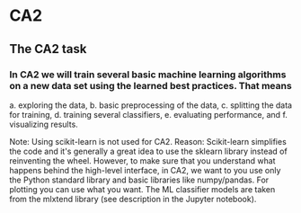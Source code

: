 # CA2

## The CA2 task

### In CA2 we will train several basic machine learning algorithms on a new data set using the learned best practices. That means

a. exploring the data,
b. basic preprocessing of the data,
c. splitting the data for training,
d. training several classifiers,
e. evaluating performance, and
f. visualizing results.

Note: Using scikit-learn is not used for CA2. Reason: Scikit-learn simplifies the code and it's generally a great idea to use the sklearn library instead of reinventing the wheel. However, to make sure that you understand what happens behind the high-level interface, in CA2, we want to you use only the Python standard library and basic libraries like numpy/pandas. For plotting you can use what you want. The ML classifier models are taken from the mlxtend library (see description in the Jupyter notebook). 

